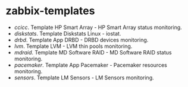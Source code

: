 # zabbix-templates

* *ccicc*. Template HP Smart Array - HP Smart Array status monitoring.
* *diskstats*. Template Diskstats Linux - iostat.
* *drbd*. Template App DRBD - DRBD devices monitoring.
* *lvm*. Template LVM - LVM thin pools monitoring.
* *mdraid*. Template MD Software RAID - MD Software RAID status monitoring.
* *pacemaker*. Template App Pacemaker - Pacemaker resources monitoring.
* *sensors*. Template LM Sensors - LM Sensors monitoring.
